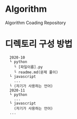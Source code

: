 # Algorithm
Algorithm Coading Repository

# 디렉토리 구성 방법
```
  2020-10
  └ python
    └ [파일이름].py
    └ readme.md(문제 풀이)
  └ javascript
    ...
  └ (자기가 사용하는 언어)
  2020-11
  └ python
    ...
  └ javascript
    (자기가 사용하는 언어)
  ...
```
